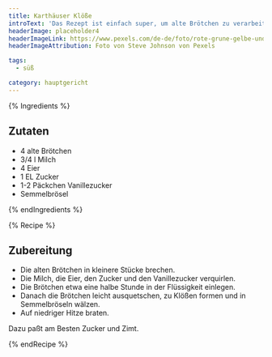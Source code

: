 ```yaml
---
title: Karthäuser Klöße
introText: 'Das Rezept ist einfach super, um alte Brötchen zu verarbeiten. Man kann doch nicht immer nur Frikadellen und Semmelknödel daraus machen.'
headerImage: placeholder4
headerImageLink: https://www.pexels.com/de-de/foto/rote-grune-gelbe-und-blaue-abstrakte-malerei-1283208/
headerImageAttribution: Foto von Steve Johnson von Pexels

tags:
  - süß

category: hauptgericht
---
```


{% Ingredients %}

## Zutaten

- 4 alte Brötchen
- 3/4 l Milch
- 4 Eier
- 1 EL Zucker
- 1-2 Päckchen Vanillezucker
- Semmelbrösel

{% endIngredients %}

{% Recipe %}

## Zubereitung

- Die alten Brötchen in kleinere Stücke brechen.
- Die Milch, die Eier, den Zucker und den Vanillezucker verquirlen.
- Die Brötchen etwa eine halbe Stunde in der Flüssigkeit einlegen.
- Danach die Brötchen leicht ausquetschen, zu Klößen formen und in Semmelbröseln wälzen.
- Auf niedriger Hitze braten.

Dazu paßt am Besten Zucker und Zimt.

{% endRecipe %}

